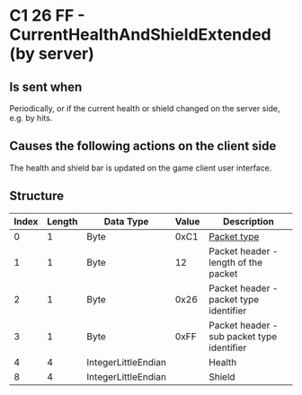 # C1 26 FF - CurrentHealthAndShieldExtended (by server)

## Is sent when

Periodically, or if the current health or shield changed on the server side, e.g. by hits.

## Causes the following actions on the client side

The health and shield bar is updated on the game client user interface.

## Structure

| Index | Length | Data Type | Value | Description |
|-------|--------|-----------|-------|-------------|
| 0 | 1 |   Byte   | 0xC1  | [Packet type](PacketTypes.md) |
| 1 | 1 |    Byte   |   12   | Packet header - length of the packet |
| 2 | 1 |    Byte   | 0x26  | Packet header - packet type identifier |
| 3 | 1 |    Byte   | 0xFF  | Packet header - sub packet type identifier |
| 4 | 4 | IntegerLittleEndian |  | Health |
| 8 | 4 | IntegerLittleEndian |  | Shield |